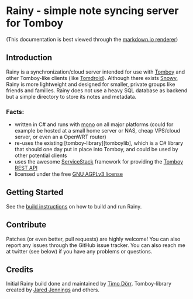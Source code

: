 Rainy - simple note syncing server for Tomboy
=============================================

(This documentation is best viewed through the [markdown.io renderer][this])

Introduction
------------

Rainy is a synchronization/cloud server intended for use with [Tomboy][tomboy] and other Tomboy-like clients (like [Tomdroid][tomdroid]). Although there exists [Snowy][snowy], Rainy is more lightweight and designed for smaller, private groups like friends and families. Rainy does not use a heavy SQL database as backend but a simple directory to store its notes and metadata.

### Facts:

  * written in C# and runs with [mono][mono] on all major platforms (could for example be hosted at a small home server or NAS, cheap VPS/cloud server, or even an a OpenWRT router)
  * re-uses the existing [tomboy-library][tomboylib], which is a C# library that should one day put in place into Tomboy, and could be used by other potential clients
  * uses the awesome [ServiceStack][servicestack] framework for providing the [Tomboy REST API][tomboyrest]
  * licensed under the free [GNU AGPLv3 license][agplv3]

  [this]: http://markdown.io/https://raw.github.com/Dynalon/Rainy/master/docs/README.md
  [tomboy]: http://projects.gnome.org/tomboy/
  [tomboy-lib]: https://github.com/trepidity/tomboy-library
  [tomdroid]: https://launchpad.net/tomdroid
  [tomboyrest]: https://live.gnome.org/Tomboy/Synchronization/REST/1.0
  [snowy]: http://git.gnome.org/browse/snowy
  [servicestack]: http://www.servicestack.net/
  [mono]: http://www.mono-project.com
  [agplv3]: http://www.gnu.org/licenses/agpl-3.0.html


Getting Started
---------------

See the [build instructions][build] on how to build and run Rainy.

  [build]: http://markdown.io/https://raw.github.com/Dynalon/Rainy/master/docs/BUILDING.md



Contribute
----------

Patches (or even better, pull requests) are highly welcome! You can also report any issues through the GitHub issue tracker. You can also reach me at twitter (see below) if you have any problems or questions.


Credits
-------

Initial Rainy build done and maintained  by [Timo Dörr](https://twitter.com/timodoerr). Tomboy-library created by [Jared Jennings](https://twitter.com/jaredljennings) and others.
